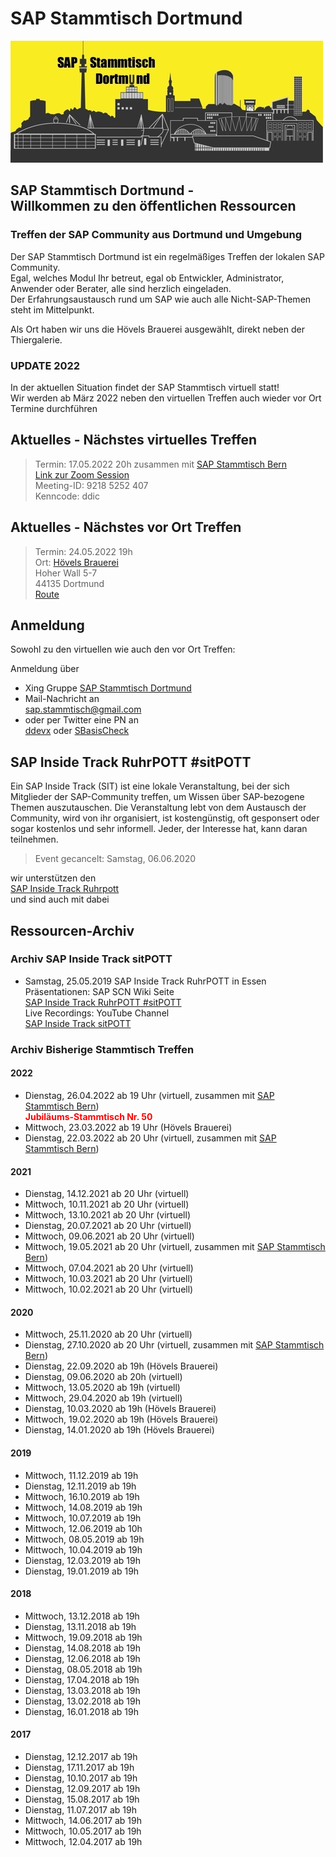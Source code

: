 # SAP Stammtisch Dortmund

![SAP Stammtisch Dortmund](img/Stammtisch_Dortmund_Logo_wiki.jpg)

## SAP Stammtisch Dortmund - <br>Willkommen zu den öffentlichen Ressourcen

### Treffen der SAP Community aus Dortmund und Umgebung

Der SAP Stammtisch Dortmund ist ein regelmäßiges Treffen der lokalen SAP Community.  
Egal, welches Modul Ihr betreut, egal ob Entwickler, Administrator, Anwender oder Berater, alle sind herzlich eingeladen.  
Der Erfahrungsaustausch rund um SAP wie auch alle Nicht-SAP-Themen steht im Mittelpunkt.

Als Ort haben wir uns die Hövels Brauerei ausgewählt, direkt neben der Thiergalerie.

### UPDATE 2022

In der aktuellen Situation findet der SAP Stammtisch virtuell statt!  
Wir werden ab März 2022 neben den virtuellen Treffen auch wieder vor Ort Termine durchführen

## Aktuelles - Nächstes virtuelles Treffen

> Termin: 17.05.2022 20h zusammen mit [SAP Stammtisch Bern](https://sapstammtisch.github.io/Bern/)  
  [Link zur Zoom Session](https://us02web.zoom.us/j/92185252407?pwd=bnovSVBUQk14eHA0cUlQSStJbytZdz09/)  
  Meeting-ID: 9218 5252 407  
  Kenncode: ddic

## Aktuelles - Nächstes vor Ort Treffen

> Termin: 24.05.2022 19h  
  Ort: [Hövels Brauerei](http://www.hoevels-hausbrauerei.de/)  
  Hoher Wall 5-7  
  44135 Dortmund  
  [Route](https://www.google.de/maps/dir//H%C3%96VELS+Hausbrauerei,+Hoher+Wall,+Dortmund/@51.5124745,7.4240223,13z/data=!3m1!5s0x47b919e12d5f025d:0x7edf0a3a3f00b3e0!4m8!4m7!1m0!1m5!1m1!1s0x47b919e728aabbaf:0xd525f834865885a0!2m2!1d7.4590415!2d51.5124263?hl=de)

## Anmeldung

Sowohl zu den virtuellen wie auch den vor Ort Treffen:

Anmeldung über

- Xing Gruppe [SAP Stammtisch Dortmund](https://www.xing.com/communities/groups/sap-stammtisch-dortmund-1095503)  
- Mail-Nachricht an  
  [sap.stammtisch@gmail.com](mailto:sap.stammtisch@gmail.com)  
- oder per Twitter eine PN an  
  [ddevx](https://twitter.com/ddevx) oder [SBasisCheck](https://twitter.com/SBasisCheck/)

## SAP Inside Track RuhrPOTT #sitPOTT

Ein SAP Inside Track (SIT) ist eine lokale Veranstaltung, bei der sich Mitglieder der SAP-Community treffen, um Wissen über SAP-bezogene Themen auszutauschen. Die Veranstaltung lebt von dem Austausch der Community, wird von ihr organisiert, ist kostengünstig, oft gesponsert oder sogar kostenlos und sehr informell. Jeder, der Interesse hat, kann daran teilnehmen.

> Event gecancelt: Samstag, 06.06.2020

wir unterstützen den  
[SAP Inside Track Ruhrpott](https://wiki.scn.sap.com/wiki/display/events/SAP+Inside+Track+Ruhrpott%2C+June+6th+2020%2C+%23sitPOTT+-+CANCELLED)  
und sind auch mit dabei

## Ressourcen-Archiv

### Archiv SAP Inside Track sitPOTT

- Samstag, 25.05.2019 SAP Inside Track RuhrPOTT in Essen  
  Präsentationen: SAP SCN Wiki Seite  
  [SAP Inside Track RuhrPOTT #sitPOTT](2019-sitPOTT.md)  
  Live Recordings: YouTube Channel  
  [SAP Inside Track sitPOTT](https://www.youtube.com/channel/UCuquqxaHNQhdi2cfaFcqtkw)

### Archiv Bisherige Stammtisch Treffen

#### 2022

- Dienstag, 26.04.2022 ab 19 Uhr (virtuell, zusammen mit [SAP Stammtisch Bern](https://sapstammtisch.github.io/Bern/))<br><span style="color:red">**Jubiläums-Stammtisch Nr. 50**<span>
- Mittwoch, 23.03.2022 ab 19 Uhr (Hövels Brauerei)
- Dienstag, 22.03.2022 ab 20 Uhr (virtuell, zusammen mit [SAP Stammtisch Bern](https://sapstammtisch.github.io/Bern/))

#### 2021

- Dienstag, 14.12.2021 ab 20 Uhr (virtuell)
- Mittwoch, 10.11.2021 ab 20 Uhr (virtuell)
- Mittwoch, 13.10.2021 ab 20 Uhr (virtuell)
- Dienstag, 20.07.2021 ab 20 Uhr (virtuell)
- Mittwoch, 09.06.2021 ab 20 Uhr (virtuell)
- Mittwoch, 19.05.2021 ab 20 Uhr (virtuell, zusammen mit [SAP Stammtisch Bern](https://wiki.scn.sap.com/wiki/display/events/SAP+Stammtisch+Bern+und+virtuell+Schweiz))
- Mittwoch, 07.04.2021 ab 20 Uhr (virtuell)
- Mittwoch, 10.03.2021 ab 20 Uhr (virtuell)
- Mittwoch, 10.02.2021 ab 20 Uhr (virtuell)

#### 2020

- Mittwoch, 25.11.2020 ab 20 Uhr (virtuell)
- Dienstag, 27.10.2020 ab 20 Uhr (virtuell, zusammen mit [SAP Stammtisch Bern](https://wiki.scn.sap.com/wiki/display/events/SAP+Stammtisch+Bern+und+virtuell+Schweiz))
- Dienstag, 22.09.2020 ab 19h (Hövels Brauerei)
- Dienstag, 09.06.2020 ab 20h (virtuell)
- Mittwoch, 13.05.2020 ab 19h (virtuell)
- Mittwoch, 29.04.2020 ab 19h (virtuell)
- Dienstag, 10.03.2020 ab 19h (Hövels Brauerei)
- Mittwoch, 19.02.2020 ab 19h (Hövels Brauerei)
- Dienstag, 14.01.2020 ab 19h (Hövels Brauerei)

#### 2019

- Mittwoch, 11.12.2019 ab 19h
- Dienstag, 12.11.2019 ab 19h
- Mittwoch, 16.10.2019 ab 19h
- Mittwoch, 14.08.2019 ab 19h
- Mittwoch, 10.07.2019 ab 19h
- Mittwoch, 12.06.2019 ab 10h
- Mittwoch, 08.05.2019 ab 19h
- Mittwoch, 10.04.2019 ab 19h
- Dienstag, 12.03.2019 ab 19h
- Dienstag, 19.01.2019 ab 19h

#### 2018

- Mittwoch, 13.12.2018 ab 19h
- Dienstag, 13.11.2018 ab 19h
- Mittwoch, 19.09.2018 ab 19h
- Dienstag, 14.08.2018 ab 19h
- Dienstag, 12.06.2018 ab 19h
- Dienstag, 08.05.2018 ab 19h
- Dienstag, 17.04.2018 ab 19h
- Dienstag, 13.03.2018 ab 19h
- Dienstag, 13.02.2018 ab 19h
- Dienstag, 16.01.2018 ab 19h

#### 2017

- Dienstag, 12.12.2017 ab 19h
- Dienstag, 17.11.2017 ab 19h
- Dienstag, 10.10.2017 ab 19h
- Dienstag, 12.09.2017 ab 19h
- Dienstag, 15.08.2017 ab 19h
- Dienstag, 11.07.2017 ab 19h
- Mittwoch, 14.06.2017 ab 19h
- Mittwoch, 10.05.2017 ab 19h
- Mittwoch, 12.04.2017 ab 19h
